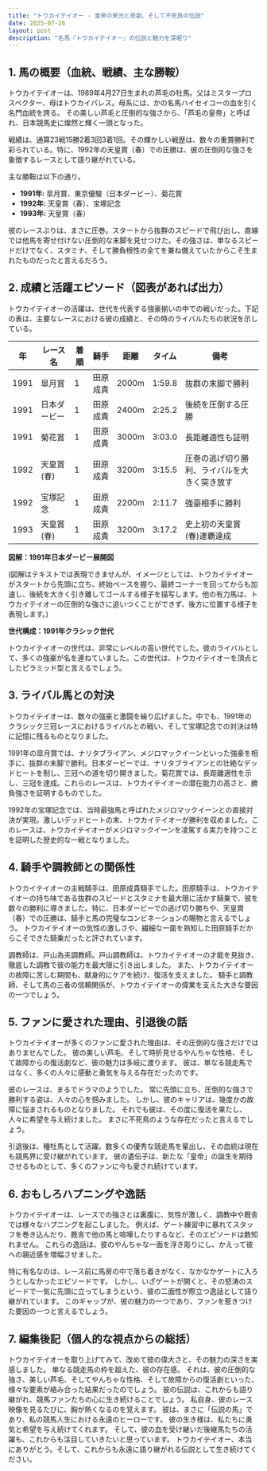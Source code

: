 ```yaml
---
title: "トウカイテイオー - 皇帝の栄光と悲劇、そして不死鳥の伝説"
date: 2025-07-26
layout: post
description: "名馬『トウカイテイオー』の伝説と魅力を深堀り"
---
```


## 1. 馬の概要（血統、戦績、主な勝鞍）

トウカイテイオーは、1989年4月27日生まれの芦毛の牡馬。父はミスタープロスペクター、母はトウカイパレス。母系には、かの名馬ハイセイコーの血を引く名門血統を誇る。  その美しい芦毛と圧倒的な強さから、「芦毛の皇帝」と呼ばれ、日本競馬史に燦然と輝く一頭となった。

戦績は、通算23戦15勝2着3回3着1回。その輝かしい戦歴は、数々の重賞勝利で彩られている。特に、1992年の天皇賞（春）での圧勝は、彼の圧倒的な強さを象徴するレースとして語り継がれている。

主な勝鞍は以下の通り。

* **1991年:**  皐月賞、東京優駿（日本ダービー）、菊花賞
* **1992年:** 天皇賞（春）、宝塚記念
* **1993年:** 天皇賞（春）


彼のレースぶりは、まさに圧巻。スタートから抜群のスピードで飛び出し、直線では他馬を寄せ付けない圧倒的な末脚を見せつけた。その強さは、単なるスピードだけでなく、スタミナ、そして勝負根性の全てを兼ね備えていたからこそ生まれたものだったと言えるだろう。


## 2. 成績と活躍エピソード（図表があれば出力）

トウカイテイオーの活躍は、世代を代表する強豪揃いの中での戦いだった。下記の表は、主要なレースにおける彼の成績と、その時のライバルたちの状況を示している。


| 年 | レース名          | 着順 | 騎手       | 距離 | タイム       | 備考                                          |
|---|-----------------|-----|-------------|-----|-------------|-----------------------------------------------|
| 1991 | 皐月賞            | 1   | 田原成貴     | 2000m| 1:59.8      | 抜群の末脚で勝利                             |
| 1991 | 日本ダービー       | 1   | 田原成貴     | 2400m| 2:25.2      | 後続を圧倒する圧勝                           |
| 1991 | 菊花賞            | 1   | 田原成貴     | 3000m| 3:03.0      | 長距離適性も証明                              |
| 1992 | 天皇賞(春)       | 1   | 田原成貴     | 3200m| 3:15.5      | 圧巻の逃げ切り勝利、ライバルを大きく突き放す |
| 1992 | 宝塚記念          | 1   | 田原成貴     | 2200m| 2:11.7      | 強豪相手に勝利                                |
| 1993 | 天皇賞(春)       | 1   | 田原成貴     | 3200m| 3:17.2      | 史上初の天皇賞(春)連覇達成                     |


**図解：1991年日本ダービー展開図**

(図解はテキストでは表現できませんが、イメージとしては、トウカイテイオーがスタートから先頭に立ち、終始ペースを握り、最終コーナーを回ってからも加速し、後続を大きく引き離してゴールする様子を描写します。他の有力馬は、トウカイテイオーの圧倒的な強さに追いつくことができず、後方に位置する様子を表現します。)

**世代構成：1991年クラシック世代**

トウカイテイオーの世代は、非常にレベルの高い世代でした。彼のライバルとして、多くの強豪が名を連ねていました。この世代は、トウカイテイオーを頂点としたピラミッド型と言えるでしょう。


## 3. ライバル馬との対決

トウカイテイオーは、数々の強豪と激闘を繰り広げました。中でも、1991年のクラシック三冠レースにおけるライバルとの戦い、そして宝塚記念での対決は特に記憶に残るものとなりました。

1991年の皐月賞では、ナリタブライアン、メジロマックイーンといった強豪を相手に、抜群の末脚で勝利。日本ダービーでは、ナリタブライアンとの壮絶なデッドヒートを制し、三冠への道を切り開きました。菊花賞では、長距離適性を示し、三冠を達成。これらのレースは、トウカイテイオーの潜在能力の高さと、勝負強さを証明するものでした。

1992年の宝塚記念では、当時最強馬と呼ばれたメジロマックイーンとの直接対決が実現。激しいデッドヒートの末、トウカイテイオーが勝利を収めました。このレースは、トウカイテイオーがメジロマックイーンを凌駕する実力を持つことを証明した歴史的な一戦となりました。


## 4. 騎手や調教師との関係性

トウカイテイオーの主戦騎手は、田原成貴騎手でした。田原騎手は、トウカイテイオーの持ち味である抜群のスピードとスタミナを最大限に活かす騎乗で、彼を数々の勝利に導きました。特に、日本ダービーでの逃げ切り勝ちや、天皇賞（春）での圧勝は、騎手と馬の完璧なコンビネーションの賜物と言えるでしょう。  トウカイテイオーの気性の激しさや、繊細な一面を熟知した田原騎手だからこそできた騎乗だったと評されています。

調教師は、戸山為夫調教師。戸山調教師は、トウカイテイオーの才能を見抜き、徹底した調教で彼の能力を最大限に引き出しました。  また、トウカイテイオーの故障に苦しむ期間も、献身的にケアを続け、復活を支えました。 騎手と調教師、そして馬の三者の信頼関係が、トウカイテイオーの偉業を支えた大きな要因の一つでしょう。


## 5. ファンに愛された理由、引退後の話

トウカイテイオーが多くのファンに愛された理由は、その圧倒的な強さだけではありませんでした。  彼の美しい芦毛、そして時折見せるやんちゃな性格、そして故障からの復活劇など、彼の魅力は多岐に渡ります。  彼は、単なる競走馬ではなく、多くの人々に感動と勇気を与える存在だったのです。

彼のレースは、まるでドラマのようでした。  常に先頭に立ち、圧倒的な強さで勝利する姿は、人々の心を掴みました。  しかし、彼のキャリアは、幾度かの故障に悩まされるものとなりました。  それでも彼は、その度に復活を果たし、人々に希望を与え続けました。  まさに不死鳥のような存在だったと言えるでしょう。

引退後は、種牡馬として活躍。数多くの優秀な競走馬を輩出し、その血統は現在も競馬界に受け継がれています。  彼の遺伝子は、新たな「皇帝」の誕生を期待させるものとして、多くのファンに今も愛され続けています。


## 6. おもしろハプニングや逸話

トウカイテイオーは、レースでの強さとは裏腹に、気性が激しく、調教中や厩舎では様々なハプニングを起こしました。  例えば、ゲート練習中に暴れてスタッフを巻き込んだり、厩舎で他の馬と喧嘩したりするなど、そのエピソードは数知れません。  これらの逸話は、彼のやんちゃな一面を浮き彫りにし、かえって彼への親近感を増幅させました。

特に有名なのは、レース前に馬房の中で落ち着きがなく、なかなかゲートに入ろうとしなかったエピソードです。  しかし、いざゲートが開くと、その怒涛のスピードで一気に先頭に立ってしまうという、彼の二面性が際立つ逸話として語り継がれています。  このギャップが、彼の魅力の一つであり、ファンを惹きつけた要因の一つと言えるでしょう。


## 7. 編集後記（個人的な視点からの総括）

トウカイテイオーを取り上げてみて、改めて彼の偉大さと、その魅力の深さを実感しました。  単なる競走馬の枠を超えた、彼の存在感。  それは、彼の圧倒的な強さ、美しい芦毛、そしてやんちゃな性格、そして故障からの復活劇といった、様々な要素が絡み合った結果だったのでしょう。  彼の伝説は、これからも語り継がれ、競馬ファンたちの心に生き続けることでしょう。  私自身、彼のレース映像を見るたびに、胸が熱くなるのを覚えます。  彼は、まさに「伝説の馬」であり、私の競馬人生における永遠のヒーローです。  彼の生き様は、私たちに勇気と希望を与え続けてくれます。  そして、彼の血を受け継いだ後継馬たちの活躍も、これからも注目していきたいと思っています。  トウカイテイオー、本当にありがとう。そして、これからも永遠に語り継がれる伝説として生き続けてください。
